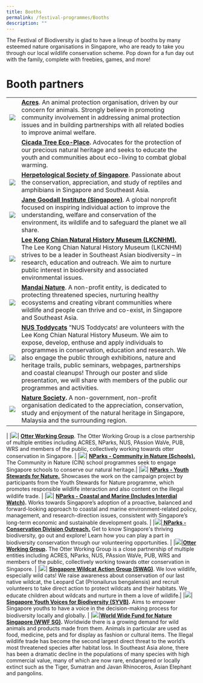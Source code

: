 ```yaml
---
title: Booths
permalink: /festival-programmes/Booths
description: ""
---
```

The Festival of Biodiversity is glad to have a lineup of booths by many esteemed nature organisations in Singapore, who are ready to take you through our local wildlife conservation scheme. Pop down for a fun day out with the family, complete with freebies, games, and more!

# **Booth partners**
| |   ||
| -------- | -------- | -------- |
|![](/images/acres.jpeg)| **[Acres](https://acres.org.sg/)**. An animal protection organisation, driven by our concern for animals. Strongly believe in promoting community involvement in addressing animal protection issues and in building partnerships with all related bodies to improve animal welfare.
| |**[Cicada Tree Eco-Place](https://cicadatree.org.sg/).** Advocates for the protection of our precious natural heritage and seeks to educate the youth and communities about eco-living to combat global warming.
|![](/images/Logos/hsslogo.jpg)| **[Herpetological Society of Singapore](https://herpsocsg.com/)**. Passionate about the conservation, appreciation, and study of reptiles and amphibians in Singapore and Southeast Asia.|
|![](/images/Logos/janegoodall.jpg)| **[Jane Goodall Institute (Singapore)](https://janegoodall.org.sg/)**. A global nonprofit focused on inspiring individual action to improve the understanding, welfare and conservation of the environment, its wildlife and to safeguard the planet we all share.|
|![](/images/Logos/LeeKongChianMuseum.png)| **[Lee Kong Chian Natural History Museum (LKCNHM).](https://lkcnhm.nus.edu.sg/)** The Lee Kong Chian Natural History Museum (LKCNHM) strives to be a leader in Southeast Asian biodiversity – in research, education and outreach. We aim to nurture public interest in biodiversity and associated environmental issues.
|![](/images/Logos/mandai-nature.jpg)| **[Mandai Nature](https://www.mandainature.org/en/home.html)**. A non-profit entity, is dedicated to protecting threatened species, nurturing healthy ecosystems and creating vibrant communities where wildlife and people can thrive and co-exist, in Singapore and Southeast Asia.| 
|![](/images/Logos/toddycat.jpg) |**[NUS Toddycats](https://toddycats.wordpress.com/)** "NUS Toddycats! are volunteers with the Lee Kong Chian Natural History Museum. We aim to expose, develop, enthuse and apply individuals to programmes in conservation, education and research. We also engage the public through exhibitions, nature and heritage trails, public seminars, webpages, partnerships and coastal cleanups! Through our poster and slide presentation, we will share with members of the public our programmes and activities.|
|![](/images/Logos/nsslogo.jpg)|**[ Nature Society](https://www.nss.org.sg/).** A non-government, non-profit organisation dedicated to the appreciation, conservation, study and enjoyment of the natural heritage in Singapore, Malaysia and the surrounding region.|
|
|![](/images/Logos/otterwatch.jpg)| **[Otter Working Group](https://www.facebook.com/OtterWatch/posts/introducing-singapores-otter-working-group/1127515683987645/)**. The Otter Working Group is a close partnership of multiple entities including ACRES, NParks, NUS, PAssion WaVe, PUB, WRS and members of the public, collectively working towards otter conservation in Singapore. |
|![](/images/Logos/NParks%20Logo%20new%20tagline_colour.png)| **[NParks - Community in Nature (Schools).](https://www.nparks.gov.sg/biodiversity/community-in-nature-initiative)** The Community in Nature (CIN) school programmes seek to engage Singapore schools to conserve our natural heritage.|
|![](/images/Logos/NParks%20Logo%20new%20tagline_colour.png)| **[NParks - Youth Stewards for Nature.](https://www.nparks.gov.sg/learning/youthsgnature/youth-stewards-for-nature)** Showcases the work on the campaign project by participants from the Youth Stewards for Nature programme, which promotes responsible wildlife interaction and also content on the illegal wildlife trade. |
|![](/images/Logos/NParks%20Logo%20new%20tagline_colour.png)| **[NParks - Coastal and Marine (Includes Interdial Watch)](https://www.nparks.gov.sg/biodiversity/our-ecosystems/coastal-and-marine/intertidal).** Works towards Singapore’s adoption of a proactive, balanced and forward-looking approach to coastal and marine environment-related policy, management, and research-direction issues, consistent with Singapore’s long-term economic and sustainable development goals.  |
|![](/images/Logos/NParks%20Logo%20new%20tagline_colour.png)|**[ NParks - Conservation Division Outreach.](https://www.nparks.gov.sg/biodiversity/our-national-plan-for-conservation)** Get to know Singapore's thriving biodiversity, go out and explore! Learn how you can play a part in biodiversity conservation through our volunteering opportunities. |
|![](/images/Logos/otterwatch.jpg)|**[Otter Working Group](https://www.facebook.com/OtterWatch/posts/introducing-singapores-otter-working-group/1127515683987645/).** The Otter Working Group is a close partnership of multiple entities including ACRES, NParks, NUS, PAssion WaVe, PUB, WRS and members of the public, collectively working towards otter conservation in Singapore. |
|![](/images/Logos/swag.png)| **[Singapore Wildcat Action Group (SWAG)](https://www.swagcat.org/)**. We love wildlife, especially wild cats! We raise awareness about conservation of our last native wildcat, the Leopard Cat (Prionailurus bengalensis) and recruit volunteers to take direct action to protect wildcats and their habitats. We educate children about wildcats and nurture in them a love of wildlife.|
|![](/images/Logos/syvb-logo.png)| **[Singapore Youth Voices for Biodiversity (SYVB)](https://sgyouthvoicesbiod.wordpress.com/).** Aims to empower Singapore youths to have a voice in the decision-making process for biodiversity locally and globally.  |
|![](/images/Logos/wwfsg.jpg)|**[World Wide Fund for Nature Singapore (WWF SG)](https://www.worldwildlife.org/).** Worldwide there is a growing demand for wild animals and products made from them. Animals in particular are used as food, medicine, pets and for display as fashion or cultural items. The Illegal wildlife trade has become the second largest direct threat to the world’s most threatened species after habitat loss. In Southeast Asia alone, there has been a dramatic decline in the populations of many species with high commercial value, many of which are now rare, endangered or locally extinct such as the Tiger, Sumatran and Javan Rhinoceros, Asian Elephant and pangolins.